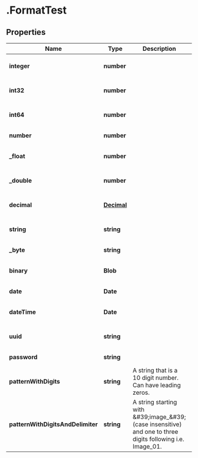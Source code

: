 # .FormatTest

## Properties

|Name | Type | Description | Notes|
|------------ | ------------- | ------------- | -------------|
|**integer** | **number** |  | [optional] [default to undefined]|
|**int32** | **number** |  | [optional] [default to undefined]|
|**int64** | **number** |  | [optional] [default to undefined]|
|**number** | **number** |  | [default to undefined]|
|**_float** | **number** |  | [optional] [default to undefined]|
|**_double** | **number** |  | [optional] [default to undefined]|
|**decimal** | [**Decimal**](Decimal.md) |  | [optional] [default to undefined]|
|**string** | **string** |  | [optional] [default to undefined]|
|**_byte** | **string** |  | [default to undefined]|
|**binary** | **Blob** |  | [optional] [default to undefined]|
|**date** | **Date** |  | [default to undefined]|
|**dateTime** | **Date** |  | [optional] [default to undefined]|
|**uuid** | **string** |  | [optional] [default to undefined]|
|**password** | **string** |  | [default to undefined]|
|**patternWithDigits** | **string** | A string that is a 10 digit number. Can have leading zeros. | [optional] [default to undefined]|
|**patternWithDigitsAndDelimiter** | **string** | A string starting with \&#39;image_\&#39; (case insensitive) and one to three digits following i.e. Image_01. | [optional] [default to undefined]|




